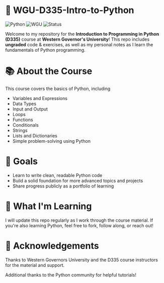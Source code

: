# 📘 WGU-D335-Intro-to-Python

![Python](https://img.shields.io/badge/Python-3.11-blue?logo=python)
![WGU](https://img.shields.io/badge/WGU-D335-blue)
![Status](https://img.shields.io/badge/Status-In%20Progress-yellow)

Welcome to my repository for the **Introduction to Programming in Python (D335)** course at **Western Governor's University**! This repo includes **ungraded** code & exercises, as well as my personal notes as I learn the fundamentals of Python programming.


# 📚 About the Course

This course covers the basics of Python, including

- Variables and Expressions
- Data Types
- Input and Output
- Loops
- Functions
- Conditionals
- Strings
- Lists and Dictionaries
- Simple problem-solving using Python


# 🎯 Goals

- Learn to write clean, readable Python code
- Build a solid foundation for more advanced topics and projects
- Share progress publicly as a portfolio of learning

# 🧠 What I'm Learning

I will update this repo regularly as I work through the course material. If you're also learning Python, feel free to fork, follow along, or reach out!

# 🙌 Acknowledgements

Thanks to Western Governors University and the D335 course instructors for the material and support. 

Additional thanks to the Python community for helpful tutorials!
